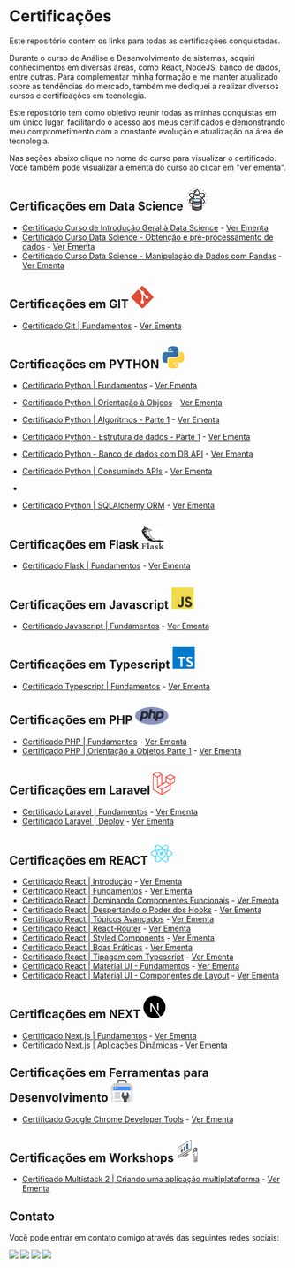 # Certificações

Este repositório contém os links para todas as certificações conquistadas.

Durante o curso de Análise e Desenvolvimento de sistemas, adquiri conhecimentos em diversas áreas, como React, NodeJS, banco de dados, entre outras. Para complementar minha formação e me manter atualizado sobre as tendências do mercado, também me dediquei a realizar diversos cursos e certificações em tecnologia.

Este repositório tem como objetivo reunir todas as minhas conquistas em um único lugar, facilitando o acesso aos meus certificados e demonstrando meu comprometimento com a constante evolução e atualização na área de tecnologia.

Nas seções abaixo clique no nome do curso para visualizar o certificado. Você também pode visualizar a ementa do curso ao clicar em "ver ementa".

## Certificações em Data Science <img alt="" height="40" width="40" src="./arquivos/Data-Science/data-science.png">

- [Certificado Curso de Introdução Geral à Data Science](https://www.treinaweb.com.br/certificado/TE1S5VI7TT8R) - [Ver Ementa](https://www.treinaweb.com.br/curso/introducao-geral-a-data-science/ementa/introducao-geral-a-data-science.pdf)
- [Certificado Curso Data Science - Obtenção e pré-processamento de dados](https://www.treinaweb.com.br/certificado/VMAUBE2V97MV) - [Ver Ementa](https://www.treinaweb.com.br/curso/data-science-obtencao-e-pre-processamento-de-dados/ementa/data-science-obtencao-e-pre-processamento-de-dados.pdf)
- [Certificado Curso Data Science - Manipulação de Dados com Pandas](https://www.treinaweb.com.br/certificado/U1IHCVF3N3HC) - [Ver Ementa](https://www.treinaweb.com.br/direto-ao-ponto/data-science-manipulacao-de-dados-com-pandas/ementa/data-science-manipulacao-de-dados-com-pandas.pdf)

## Certificações em GIT <img alt="Git" height="40" width="40" src="./arquivos/Git/git-icon.svg">

- [Certificado Git | Fundamentos](https://www.treinaweb.com.br/certificado/NK9I20WUJEYC) - [Ver Ementa](https://www.treinaweb.com.br/curso/git-fundamentos/ementa/git-fundamentos.pdf)

## Certificações em PYTHON <img alt="Python" height="40" width="40" src="./arquivos/Python/python-5.svg">

- [Certificado Python | Fundamentos](https://www.treinaweb.com.br/certificado/GMU1L8TGAP6K) - [Ver Ementa](https://www.treinaweb.com.br/curso/python-fundamentos/ementa/python-fundamentos.pdf)

- [Certificado Python | Orientação à Objeos](https://www.treinaweb.com.br/certificado/830RG8QSTNDM) - [Ver Ementa](https://www.treinaweb.com.br/curso/python-orientacao-a-objetos/ementa/python-orientacao-a-objetos.pdf)

- [Certificado Python | Algoritmos - Parte 1](https://www.treinaweb.com.br/certificado/GGJWVH88XOAT) - [Ver Ementa](https://www.treinaweb.com.br/curso/python-algoritmos-parte-1/ementa/python-algoritmos-parte-1.pdf)

- [Certificado Python - Estrutura de dados - Parte 1](https://www.treinaweb.com.br/certificado/TSOSV7CGIAJL) - [Ver Ementa](https://www.treinaweb.com.br/curso/python-estrutura-de-dados-parte-1/ementa/python-estrutura-de-dados-parte-1.pdf)

- [Certificado Python - Banco de dados com DB API](https://www.treinaweb.com.br/certificado/7KBGO8P95N0Z) - [Ver Ementa](https://www.treinaweb.com.br/curso/python-banco-de-dados-com-db-api/ementa/python-banco-de-dados-com-db-api.pdf)

- [Certificado Python | Consumindo APIs](https://www.treinaweb.com.br/certificado/A0QPQ5K06J1G) - [Ver Ementa](https://www.treinaweb.com.br/direto-ao-ponto/python-consumindo-apis/ementa/python-consumindo-apis.pdf)
-
- [Certificado Python | SQLAlchemy ORM](https://www.treinaweb.com.br/certificado/A8YEQVFS3KNZ) - [Ver Ementa](https://www.treinaweb.com.br/curso/python-sqlalchemy/ementa/python-sqlalchemy.pdf)

## Certificações em Flask <img alt="" height="40" width="40" src="./arquivos/Flask/flask.svg">

- [Certificado Flask | Fundamentos](https://www.treinaweb.com.br/certificado/IKORN7KNFWX9) - [Ver Ementa](https://www.treinaweb.com.br/curso/flask-fundamentos/ementa/flask-fundamentos.pdf)

## Certificações em Javascript <img alt="" height="40" width="40" src="./arquivos/Javascript/logo-javascript.svg">

- [Certificado Javascript | Fundamentos](https://www.treinaweb.com.br/certificado/I9BODG7Q8WNT) - [Ver Ementa](https://www.treinaweb.com.br/curso/javascript-fundamentos/ementa/javascript-fundamentos.pdf)

## Certificações em Typescript <img alt="Typescript" height="40" width="40" src="./arquivos/Typescript/typescript.svg">

- [Certificado Typescript | Fundamentos](https://www.treinaweb.com.br/certificado/WNT4QPR9T8GU) - [Ver Ementa](https://www.treinaweb.com.br/curso/typescript-fundamentos/ementa/typescript-fundamentos.pdf)

## Certificações em PHP <img alt="" width="60" src="./arquivos/PHP/php-1.svg">

- [Certificado PHP | Fundamentos](https://www.treinaweb.com.br/certificado/O2TT4YUEMUYX) - [Ver Ementa](https://www.treinaweb.com.br/curso/php-fundamentos/ementa/php-fundamentos.pdf)
- [Certificado PHP | Orientação a Objetos Parte 1](https://www.treinaweb.com.br/certificado/7OHS3QUIMZ2E) - [Ver Ementa](https://www.treinaweb.com.br/curso/php-orientacao-a-objetos-parte-1/ementa/php-orientacao-a-objetos-parte-1.pdf)

## Certificações em Laravel <img alt="" width="40" src="./arquivos/Laravel/laravel-2.svg">

- [Certificado Laravel | Fundamentos](https://www.treinaweb.com.br/certificado/LPOMAJZ5IMAO) - [Ver Ementa](https://www.treinaweb.com.br/curso/laravel-fundamentos/ementa/laravel-fundamentos.pdf)
- [Certificado Laravel | Deploy](https://www.treinaweb.com.br/certificado/5VTG0LVB0UGA) - [Ver Ementa](https://www.treinaweb.com.br/direto-ao-ponto/laravel-deploy-no-heroku/ementa/laravel-deploy-no-heroku.pdf)

## Certificações em REACT <img alt="React" height="40" width="40" src="./arquivos/React/react-2.svg">

- [Certificado React | Introdução](https://www.treinaweb.com.br/certificado/1UBUXBIKBUV0) - [Ver Ementa](https://www.treinaweb.com.br/curso/react-introducao/ementa/react-introducao.pdf)
- [Certificado React | Fundamentos](https://www.treinaweb.com.br/certificado/PTK61IKUZVXH) - [Ver Ementa](https://www.treinaweb.com.br/curso/react-fundamentos/ementa/react-fundamentos.pdf)
- [Certificado React | Dominando Componentes Funcionais](https://www.treinaweb.com.br/certificado/HBOQCZAWZTP8) - [Ver Ementa](https://www.treinaweb.com.br/curso/react-dominando-componentes-funcionais/ementa/react-dominando-componentes-funcionais.pdf)
- [Certificado React | Despertando o Poder dos Hooks](https://www.treinaweb.com.br/certificado/FWUCE0HVAGUS) - [Ver Ementa](https://www.treinaweb.com.br/curso/react-despertando-o-poder-dos-hooks/ementa/react-despertando-o-poder-dos-hooks.pdf)
- [Certificado React | Tópicos Avançados](https://www.treinaweb.com.br/certificado/OKWXNSLWMXRE) - [Ver Ementa](https://www.treinaweb.com.br/curso/react-topicos-avancados/ementa/react-topicos-avancados.pdf)
- [Certificado React | React-Router](https://www.treinaweb.com.br/certificado/XXAHOR2ELLJY) - [Ver Ementa](https://www.treinaweb.com.br/direto-ao-ponto/react-conhecendo-o-react-router/ementa/react-conhecendo-o-react-router.pdf)
- [Certificado React | Styled Components](https://www.treinaweb.com.br/certificado/ERGMXYZLEOHB) - [Ver Ementa](https://www.treinaweb.com.br/direto-ao-ponto/react-estilizacao-com-emotion-styled-components/ementa/react-estilizacao-com-emotion-styled-components.pdf)
- [Certificado React | Boas Práticas](https://www.treinaweb.com.br/certificado/NVOFQXRHXF6Y) - [Ver Ementa](https://www.treinaweb.com.br/curso/react-boas-praticas/ementa/react-boas-praticas.pdf)
- [Certificado React | Tipagem com Typescript](https://www.treinaweb.com.br/certificado/G9CVB5K1C0IL) - [Ver Ementa](https://www.treinaweb.com.br/direto-ao-ponto/react-tipagem-com-typescript/ementa/react-tipagem-com-typescript.pdf)
- [Certificado React | Material UI - Fundamentos](https://www.treinaweb.com.br/certificado/OYSD6T1GOZBM) - [Ver Ementa](https://www.treinaweb.com.br/curso/material-ui-fundamentos/ementa/material-ui-fundamentos.pdf)
- [Certificado React | Material UI - Componentes de Layout](https://www.treinaweb.com.br/certificado/E8Z9MERRK1UP) - [Ver Ementa](https://www.treinaweb.com.br/curso/material-ui-componentes-de-layout/ementa/material-ui-componentes-de-layout.pdf)

## Certificações em NEXT <img alt="React" width="40" src="arquivos/Nextjs/next-js.svg">

- [Certificado Next.js | Fundamentos](https://www.treinaweb.com.br/certificado/6OLVQQPKS3LT) - [Ver Ementa](https://www.treinaweb.com.br/curso/nextjs-fundamentos/ementa/nextjs-fundamentos.pdf)
- [Certificado Next.js | Aplicações Dinâmicas](https://www.treinaweb.com.br/certificado/MVRTXS88TYKA) - [Ver Ementa](https://www.treinaweb.com.br/curso/nextjs-aplicacoes-dinamicas/ementa/nextjs-aplicacoes-dinamicas.pdf)

## Certificações em Ferramentas para Desenvolvimento <img alt="" height="40" width="40" src="./arquivos/Ferramentas/google-webmaster-tools.svg">

- [Certificado Google Chrome Developer Tools](https://www.treinaweb.com.br/certificado/GGO9INY68OKY) - [Ver Ementa](https://www.treinaweb.com.br/curso/google-chrome-developer-tools/ementa/google-chrome-developer-tools.pdf)

## Certificações em Workshops <img alt="" height="40" width="40" src="./arquivos/Workshops/workshop.svg">

- [Certificado Multistack 2 | Criando uma aplicação multiplataforma](https://www.treinaweb.com.br/certificado/EE3ZNJYJA4PE) - [Ver Ementa](https://www.treinaweb.com.br/projeto-pratico/workshop-multi-stack-02-criando-uma-aplicacao-multiplataforma/ementa/workshop-multi-stack-02-criando-uma-aplicacao-multiplataforma.pdf)

<!-- ## Certificações em  <img alt="" height="40" width="40" src="">
-   [Certificado  - ]() - [Ver Ementa]() -->

## Contato

Você pode entrar em contato comigo através das seguintes redes sociais:

  <div> 
  <a href="https://www.youtube.com/channel/UCm_pRRCv7ZMB2gR8JU4CIEg" target="_blank"><img src="https://img.shields.io/badge/YouTube-FF0000?style=for-the-badge&logo=youtube&logoColor=white" target="_blank"></a>
  <a href="https://instagram.com/jleandrodev" target="_blank"><img src="https://img.shields.io/badge/-Instagram-%23E4405F?style=for-the-badge&logo=instagram&logoColor=white" target="_blank"></a>  
  <a href = "mailto:jleandro.dev@gmail.com"><img src="https://img.shields.io/badge/-Gmail-%23333?style=for-the-badge&logo=gmail&logoColor=white" target="_blank"></a>
  <a href="https://www.linkedin.com/in/jleandro-dev" target="_blank"><img src="https://img.shields.io/badge/-LinkedIn-%230077B5?style=for-the-badge&logo=linkedin&logoColor=white" target="_blank"></a> 
 
 
</div>

<!-- Ícones >>> https://worldvectorlogo.com/pt -->
